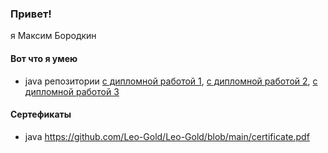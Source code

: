 ### Привет!
я Максим Бородкин
#### Вот что я умею
* java  репозитории [ с дипломной работой 1](https://github.com/Leo-Gold/java-diplom), [ с дипломной работой 2](https://github.com/Leo-Gold/javacore_1-middle-), [с дипломной работой 3](https://github.com/Leo-Gold/pcs-jd-diplom)
#### Сертефикаты
* java https://github.com/Leo-Gold/Leo-Gold/blob/main/certificate.pdf
